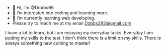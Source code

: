 - 👋 Hi, I’m @Dobbs96
- 👀 I’m interested into coding and learning more.
- 🌱 I’m currently learning web developing. 
- Please try to reach me at my email Dobbs282@gmail.com

I have a lot to learn, but i am enjoying my everyday tasks. Everyday I am putting my skills to the test. I don't think there is a limit on my skills. There is always something new coming to master!


<!---
Dobbs96/Dobbs96 is a ✨ special ✨ repository because its `README.md` (this file) appears on your GitHub profile.
You can click the Preview link to take a look at your changes.
--->
